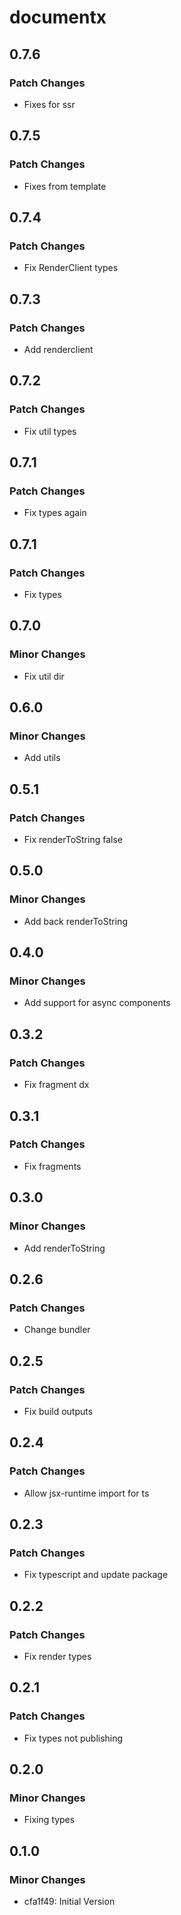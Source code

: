 # documentx

## 0.7.6

### Patch Changes

-   Fixes for ssr

## 0.7.5

### Patch Changes

-   Fixes from template

## 0.7.4

### Patch Changes

-   Fix RenderClient types

## 0.7.3

### Patch Changes

-   Add renderclient

## 0.7.2

### Patch Changes

-   Fix util types

## 0.7.1

### Patch Changes

-   Fix types again

## 0.7.1

### Patch Changes

-   Fix types

## 0.7.0

### Minor Changes

-   Fix util dir

## 0.6.0

### Minor Changes

-   Add utils

## 0.5.1

### Patch Changes

-   Fix renderToString false

## 0.5.0

### Minor Changes

-   Add back renderToString

## 0.4.0

### Minor Changes

-   Add support for async components

## 0.3.2

### Patch Changes

-   Fix fragment dx

## 0.3.1

### Patch Changes

-   Fix fragments

## 0.3.0

### Minor Changes

-   Add renderToString

## 0.2.6

### Patch Changes

-   Change bundler

## 0.2.5

### Patch Changes

-   Fix build outputs

## 0.2.4

### Patch Changes

-   Allow jsx-runtime import for ts

## 0.2.3

### Patch Changes

-   Fix typescript and update package

## 0.2.2

### Patch Changes

-   Fix render types

## 0.2.1

### Patch Changes

-   Fix types not publishing

## 0.2.0

### Minor Changes

-   Fixing types

## 0.1.0

### Minor Changes

-   cfa1f49: Initial Version
